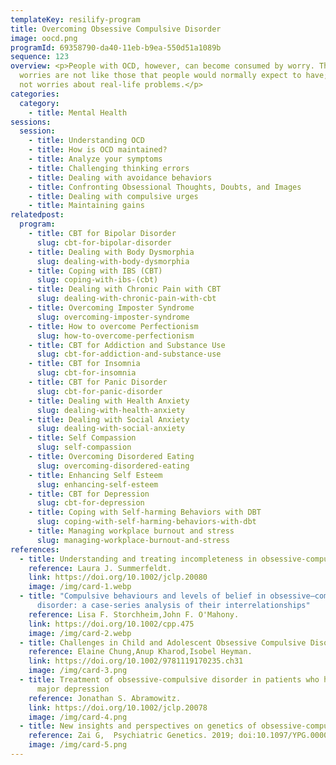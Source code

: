 ```yaml
---
templateKey: resilify-program
title: Overcoming Obsessive Compulsive Disorder
image: oocd.png
programId: 69358790-da40-11eb-b9ea-550d51a1089b
sequence: 123
overview: <p>People with OCD, however, can become consumed by worry. These
  worries are not like those that people would normally expect to have; they are
  not worries about real-life problems.</p>
categories:
  category:
    - title: Mental Health
sessions:
  session:
    - title: Understanding OCD
    - title: How is OCD maintained?
    - title: Analyze your symptoms
    - title: Challenging thinking errors
    - title: Dealing with avoidance behaviors
    - title: Confronting Obsessional Thoughts, Doubts, and Images
    - title: Dealing with compulsive urges
    - title: Maintaining gains
relatedpost:
  program:
    - title: CBT for Bipolar Disorder
      slug: cbt-for-bipolar-disorder
    - title: Dealing with Body Dysmorphia
      slug: dealing-with-body-dysmorphia
    - title: Coping with IBS (CBT)
      slug: coping-with-ibs-(cbt)
    - title: Dealing with Chronic Pain with CBT
      slug: dealing-with-chronic-pain-with-cbt
    - title: Overcoming Imposter Syndrome
      slug: overcoming-imposter-syndrome
    - title: How to overcome Perfectionism
      slug: how-to-overcome-perfectionism
    - title: CBT for Addiction and Substance Use
      slug: cbt-for-addiction-and-substance-use
    - title: CBT for Insomnia
      slug: cbt-for-insomnia
    - title: CBT for Panic Disorder
      slug: cbt-for-panic-disorder
    - title: Dealing with Health Anxiety
      slug: dealing-with-health-anxiety
    - title: Dealing with Social Anxiety
      slug: dealing-with-social-anxiety
    - title: Self Compassion
      slug: self-compassion
    - title: Overcoming Disordered Eating
      slug: overcoming-disordered-eating
    - title: Enhancing Self Esteem
      slug: enhancing-self-esteem
    - title: CBT for Depression
      slug: cbt-for-depression
    - title: Coping with Self-harming Behaviors with DBT
      slug: coping-with-self-harming-behaviors-with-dbt
    - title: Managing workplace burnout and stress
      slug: managing-workplace-burnout-and-stress
references:
  - title: Understanding and treating incompleteness in obsessive-compulsive disorder
    reference: Laura J. Summerfeldt.
    link: https://doi.org/10.1002/jclp.20080
    image: /img/card-1.webp
  - title: "Compulsive behaviours and levels of belief in obsessive–compulsive
      disorder: a case-series analysis of their interrelationships"
    reference: Lisa F. Storchheim,John F. O'Mahony.
    link: https://doi.org/10.1002/cpp.475
    image: /img/card-2.webp
  - title: Challenges in Child and Adolescent Obsessive Compulsive Disorder
    reference: Elaine Chung,Anup Kharod,Isobel Heyman.
    link: https://doi.org/10.1002/9781119170235.ch31
    image: /img/card-3.png
  - title: Treatment of obsessive-compulsive disorder in patients who have comorbid
      major depression
    reference: Jonathan S. Abramowitz.
    link: https://doi.org/10.1002/jclp.20078
    image: /img/card-4.png
  - title: New insights and perspectives on genetics of obsessive-compulsive disorder
    reference: Zai G,  Psychiatric Genetics. 2019; doi:10.1097/YPG.0000000000000230.
    image: /img/card-5.png
---
```

